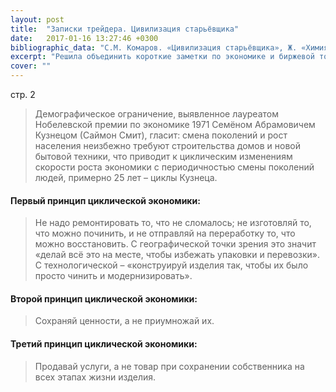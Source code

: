 ```yaml
---
layout: post
title:  "Записки трейдера. Цивилизация старьёвщика"
date:   2017-01-16 13:27:46 +0300
bibliographic_data: "С.М. Комаров. «Цивилизация старьёвщика», Ж. «Химия и жизнь», №12, 2013 г."
excerpt: "Решила объединить короткие заметки по экономике и биржевой торговле из различных статей в «Записки трейдера». Начну с Комарова «Цивилизация старьёвщика», где упоминаются циклы Кузнеца, рассмотрены принципы циклической экономики."
cover: ""
---
```


стр. 2

> Демографическое ограничение, выявленное лауреатом Нобелевской премии по экономике 1971 Семёном Абрамовичем Кузнецом (Саймон Смит), гласит: смена поколений и рост населения неизбежно требуют строительства домов и новой бытовой техники, что приводит к циклическим изменениям скорости роста экономики с периодичностью смены поколений людей, примерно 25 лет – циклы Кузнеца.

#### Первый принцип циклической экономики:
> Hе надо ремонтировать то, что не сломалось; не изготовляй то, что можно починить, и не отправляй на переработку то, что можно восстановить.
> С географической точки зрения это значит «делай всё это на месте, чтобы избежать упаковки и перевозки». С технологической – «конструируй изделия так, чтобы их было просто чинить и модернизировать».

#### Второй принцип циклической экономики: 
> Cохраняй ценности, а не приумножай их.

#### Третий принцип циклической экономики:
> Продавай услуги, а не товар при сохранении собственника на всех этапах жизни изделия.

